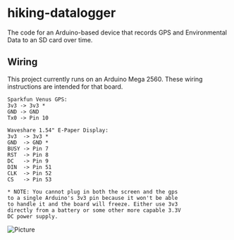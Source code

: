 # hiking-datalogger
The code for an Arduino-based device that records GPS and Environmental Data to an SD card over time.

## Wiring
This project currently runs on an Arduino Mega 2560. These wiring instructions are intended for that board.
```
Sparkfun Venus GPS:
3v3 -> 3v3 *
GND -> GND
Tx0 -> Pin 10

Waveshare 1.54" E-Paper Display:
3v3  -> 3v3 *
GND  -> GND *
BUSY -> Pin 7
RST  -> Pin 8
DC   -> Pin 9
DIN  -> Pin 51
CLK  -> Pin 52
CS   -> Pin 53

* NOTE: You cannot plug in both the screen and the gps 
to a single Arduino's 3v3 pin because it won't be able 
to handle it and the board will freeze. Either use 3v3 
directly from a battery or some other more capable 3.3V 
DC power supply.
```

![Picture](https://i.imgur.com/vMQnReR.png)
